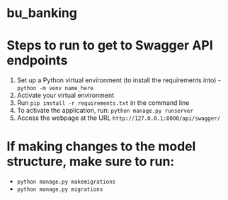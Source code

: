 # bu_banking


# Steps to run to get to Swagger API endpoints

1. Set up a Python virtual environment (to install the requirements into) - `python -m venv name_here`
2. Activate your virtual environment
3. Run `pip install -r requirements.txt` in the command line
4. To activate the application, run: `python manage.py runserver`
5. Access the webpage at the URL `http://127.0.0.1:8000/api/swagger/`



# If making changes to the model structure, make sure to run:
- `python manage.py makemigrations`
- `python manage.py migrations`
